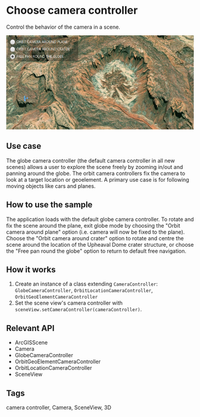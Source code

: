 # Choose camera controller

Control the behavior of the camera in a scene.

![](ChooseCameraController.png)

## Use case

The globe camera controller (the default camera controller in all new scenes) allows a user to explore the scene freely by zooming in/out and panning around the globe. The orbit camera controllers fix the camera to look at a target location or geoelement. A primary use case is for following moving objects like cars and planes.

## How to use the sample

The application loads with the default globe camera controller. To rotate and fix the scene around the plane, exit globe mode by choosing the "Orbit camera around plane" option (i.e. camera will now be fixed to the plane). Choose the "Orbit camera around crater" option to rotate and centre the scene around the location of the Upheaval Dome crater structure, or choose the "Free pan round the globe" option to return to default free navigation.           

## How it works


1.  Create an instance of a class extending `CameraController`: `GlobeCameraController`, `OrbitLocationCameraController`, `OrbitGeoElementCameraController`
2.  Set the scene view's camera controller with `sceneView.setCameraController(cameraController)`.


## Relevant API


*   ArcGISScene
*   Camera
*   GlobeCameraController
*   OrbitGeoElementCameraController
*   OrbitLocationCameraController
*   SceneView


## Tags

camera controller, Camera, SceneView, 3D


